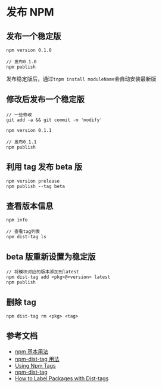 # 发布 NPM

## 发布一个稳定版

```
npm version 0.1.0

// 发布0.1.0
npm publish
```

发布稳定版后，通过`tnpm install moduleName`会自动安装最新版

## 修改后发布一个稳定版

```
// 一些修改
git add -a && git commit -m 'modify'

npm version 0.1.1

// 发布0.1.1
npm publish
```

## 利用 tag 发布 beta 版

```
npm version prelease
npm publish --tag beta
```

## 查看版本信息

```
npm info

// 查看tag列表
npm dist-tag ls
```

## beta 版重新设置为稳定版

```
// 将模块对应的版本添加到latest
npm dist-tag add <pkg>@<version> latest
npm publish
```

## 删除 tag

```
npm dist-tag rm <pkg> <tag>
```

## 参考文档

- [npm 基本用法](https://segmentfault.com/a/1190000007665813)
- [npm-dist-tag 用法](https://github.com/liangklfangl/npm-dist-tag)
- [Using Npm Tags](http://jbavari.github.io/blog/2015/10/16/using-npm-tags/)
- [npm-dist-tag](https://docs.npmjs.com/cli/dist-tag)
- [How to Label Packages with Dist-tags](https://docs.npmjs.com/getting-started/using-tags)
